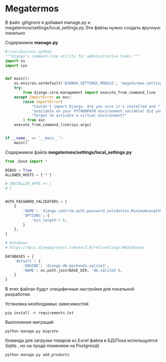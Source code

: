 # Megatermos

В файл .gitignore я добавил manage.py и megatermos/settings/local_settings.py 
Эти файлы нужно создать вручную локально

Содержимое **manage.py**
```python
#!/usr/bin/env python
"""Django's command-line utility for administrative tasks."""
import os
import sys


def main():
    os.environ.setdefault('DJANGO_SETTINGS_MODULE', 'megatermos.settings.local_settings')
    try:
        from django.core.management import execute_from_command_line
    except ImportError as exc:
        raise ImportError(
            "Couldn't import Django. Are you sure it's installed and "
            "available on your PYTHONPATH environment variable? Did you "
            "forget to activate a virtual environment?"
        ) from exc
    execute_from_command_line(sys.argv)


if __name__ == '__main__':
    main()`
```

Содержимое файла **megatermos/settings/local_settings.py**
```python
from .base import *

DEBUG = True
ALLOWED_HOSTS = ['*']

# INSTALLED_APPS += [
# ]


AUTH_PASSWORD_VALIDATORS = [
    {
        'NAME': 'django.contrib.auth.password_validation.MinimumLengthValidator',
        'OPTIONS': {
            'min_length': 6,
        }
    },
]

# Database
# https://docs.djangoproject.com/en/3.0/ref/settings/#databases

DATABASES = {
    'default': {
        'ENGINE': 'django.db.backends.sqlite3',
        'NAME': os.path.join(BASE_DIR, 'db.sqlite3'),
    }
}
```
В этих файлах будут специфичные настройки для локальной разработки. 


Установка необходимых зависимостей

`pip install -r requirements.txt`

Выполнение миграций
 
`python manage.py migrate`

Команда для загрузки товаров из Excel файла в БД(Пока испольщуется Sqlite , но на проде поменяем на Postgresql)

`python manage.py add_products`





